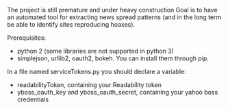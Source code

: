 The project is still premature and under heavy construction
Goal is to have an automated tool for extracting news spread patterns (and in the long term be able to identify sites reproducing hoaxes).

Prerequisites:
* python 2 (some libraries are not supported in python 3)
* simplejson, urllib2, oauth2, bokeh. You can install them through pip.

In a file named serviceTokens.py you should declare a variable:
* readabilityToken, containing your Readability token
* yboss_oauth_key and yboss_oauth_secret, containing your yahoo boss credentials
